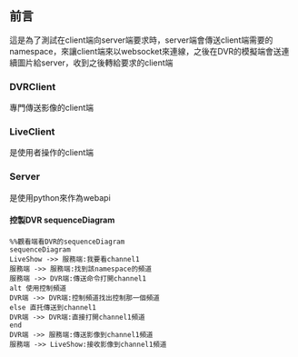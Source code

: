 ## 前言

這是為了測試在client端向server端要求時，server端會傳送client端需要的namespace，來讓client端來以websocket來連線，之後在DVR的模擬端會送連續圖片給server，收到之後轉給要求的client端

### DVRClient

專門傳送影像的client端

### LiveClient

是使用者操作的client端

### Server

是使用python來作為webapi

#### 控製DVR sequenceDiagram

```mermaid
%%觀看端看DVR的sequenceDiagram
sequenceDiagram
LiveShow ->> 服務端:我要看channel1
服務端 ->> 服務端:找到該namespace的頻道
服務端 ->> DVR端:傳送命令打開channel1
alt 使用控制頻道
DVR端 ->> DVR端:控制頻道找出控制那一個頻道
else 直托傳送到channel1
DVR端 ->> DVR端:直接打開channel1頻道
end
DVR端 ->> 服務端:傳送影像到channel1頻道
服務端 ->> LiveShow:接收影像到channel1頻道


```

